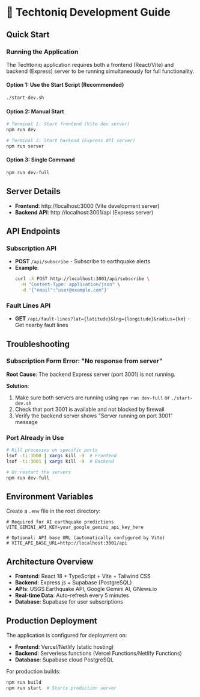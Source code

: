 # 🚀 Techtoniq Development Guide

## Quick Start

### Running the Application

The Techtoniq application requires both a frontend (React/Vite) and backend (Express) server to be running simultaneously for full functionality.

#### Option 1: Use the Start Script (Recommended)
```bash
./start-dev.sh
```

#### Option 2: Manual Start
```bash
# Terminal 1: Start frontend (Vite dev server)
npm run dev

# Terminal 2: Start backend (Express API server)
npm run server
```

#### Option 3: Single Command
```bash
npm run dev-full
```

## Server Details

- **Frontend**: http://localhost:3000 (Vite development server)
- **Backend API**: http://localhost:3001/api (Express server)

## API Endpoints

### Subscription API
- **POST** `/api/subscribe` - Subscribe to earthquake alerts
- **Example**:
  ```bash
  curl -X POST http://localhost:3001/api/subscribe \
    -H "Content-Type: application/json" \
    -d '{"email":"user@example.com"}'
  ```

### Fault Lines API
- **GET** `/api/fault-lines?lat={latitude}&lng={longitude}&radius={km}` - Get nearby fault lines

## Troubleshooting

### Subscription Form Error: "No response from server"

**Root Cause**: The backend Express server (port 3001) is not running.

**Solution**: 
1. Make sure both servers are running using `npm run dev-full` or `./start-dev.sh`
2. Check that port 3001 is available and not blocked by firewall
3. Verify the backend server shows "Server running on port 3001" message

### Port Already in Use

```bash
# Kill processes on specific ports
lsof -ti:3000 | xargs kill -9  # Frontend
lsof -ti:3001 | xargs kill -9  # Backend

# Or restart the servers
npm run dev-full
```

## Environment Variables

Create a `.env` file in the root directory:

```env
# Required for AI earthquake predictions
VITE_GEMINI_API_KEY=your_google_gemini_api_key_here

# Optional: API base URL (automatically configured by Vite)
# VITE_API_BASE_URL=http://localhost:3001/api
```

## Architecture Overview

- **Frontend**: React 18 + TypeScript + Vite + Tailwind CSS
- **Backend**: Express.js + Supabase (PostgreSQL)
- **APIs**: USGS Earthquake API, Google Gemini AI, GNews.io
- **Real-time Data**: Auto-refresh every 5 minutes
- **Database**: Supabase for user subscriptions

## Production Deployment

The application is configured for deployment on:
- **Frontend**: Vercel/Netlify (static hosting)
- **Backend**: Serverless functions (Vercel Functions/Netlify Functions)
- **Database**: Supabase cloud PostgreSQL

For production builds:
```bash
npm run build
npm run start  # Starts production server
```
